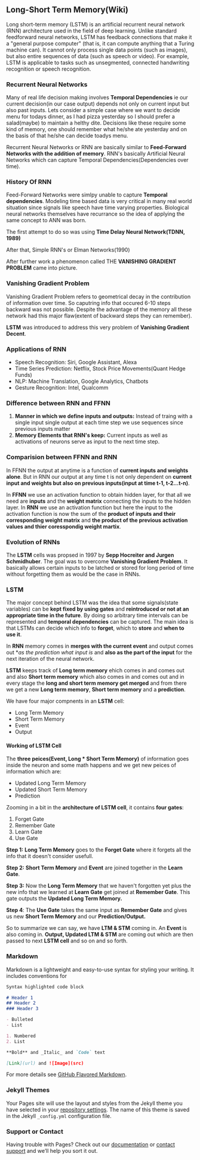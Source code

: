 ## Long-Short Term Memory(Wiki)

Long short-term memory (LSTM) is an artificial recurrent neural network (RNN) architecture used in the field of deep learning. Unlike standard feedforward neural networks, LSTM has feedback connections that make it a "general purpose computer" (that is, it can compute anything that a Turing machine can). It cannot only process single data points (such as images), but also entire sequences of data (such as speech or video). For example, LSTM is applicable to tasks such as unsegmented, connected handwriting recognition or speech recognition.

### Recurrent Neural Networks
Many of real life decision making involves **Temporal Dependencies** ie our current decision(in our case output) depends not only on current input but also past inputs. Lets consider a simple case where we want to decide menu for todays dinner, as I had pizza yesterday so I should prefer a salad(maybe) to maintain a helthy dite. Decisions like these require some kind of memory, one should remember what he/she ate yesterday and on the basis of that he/she can decide toadys menu.

Recurrent Neural Networks or RNN are basically similar to **Feed-Forward Networks with the addition of memory**. 
RNN's basically Artificial Neural Networks which can capture Temporal Dependencies(Dependencies over time).

### History Of RNN
Feed-Forward Networks were simlpy unable to capture **Temporal dependencies**. Modeling time based data is very critical in many real world situation since signals like speech have time varying properties. Biological neural networks themselves have recurrance so the idea of applying the same concept to ANN was born. 

The first attempt to do so was using **Time Delay Neural Network(TDNN, 1989)**

After that, Simple RNN's or Elman Networks(1990) 

After further work a phenomenon called THE **VANISHING GRADIENT PROBLEM** came into picture.

### Vanishing Gradient Problem
Vanishing Gradient Problem refers to geometrical decay in the contribution of information over time. So caputring info that occured 6-10 steps backward was not possible. Despite the advantage of the memory all these network had this major flaw(extent of backward steps they can remember).

**LSTM** was introduced to address this very problem of **Vanishing Gradient Decent**.

### Applications of RNN
* Speech Recognition: Siri, Google Assistant, Alexa
* Time Series Prediction: Netflix, Stock Price Movements(Quant Hedge Funds)
* NLP: Machine Translation, Google Analytics, Chatbots
* Gesture Recognition: Intel, Qualcomm

### Difference between RNN and FFNN
1. **Manner in which we define inputs and outputs:** Instead of traing with a single input single output at each time step we use sequences since previous inputs matter
2. **Memory Elements that RNN's keep:** Current inputs as well as activations of neurons serve as input to the next time step.
  
### Comparision between FFNN and RNN
In FFNN the output at anytime is a function of **current inputs and weights alone**. But in RNN our output at any time t is not only dependent on **current input and weights but also on previous inputs(input at time t-1, t-2...t-n)**.

In **FFNN** we use an activation function to obtain hidden layer, for that all we need are **inputs** and the **weight matrix** connecting the inputs to the hidden layer. In **RNN** we use an activation function but here the input to the activation function is now the sum of the **product of inputs and their corresponding weight matrix** and **the product of the previous activation values and thier coresspondig weight martix**.

### Evolution of RNNs
The **LSTM** cells was propsed in 1997 by **Sepp Hocreiter and Jurgen Schmidhuber**. The goal was to overcome **Vanishing Gradient Problem**.
It basically allows certain inputs to be latched or stored for long period of time without forgetting them as would be the case in RNNs. 

### LSTM
The major concept behind LSTM was the idea that some signals(state variables) can be **kept fixed by using gates** and **reintroduced or not at an appropriate time in the future**. By doing so arbitrary time intervals can be represented and **temporal dependencies** can be captured. The main idea is that LSTMs can decide which info to **forget**, which to **store** and **when to use it**.

In **RNN** memory comes in **merges with the current event** and output comes out **as the prediction what input is* and **also as the part of the input** for the next iteration of the neural network.

**LSTM** keeps track of **Long term memory** ehich comes in and comes out and also **Short term memory** which also comes in and comes out and in every stage the **long and short term memory get merged** and from there we get a new **Long term memory**, **Short term memory** and a **prediction**.

We have four major compnents in an **LSTM** cell:
* Long Term Memory
* Short Term Memory
* Event 
* Output

#### Working of LSTM Cell
The **three peices(Event, Long * Short Term Memory)** of information goes inside the neuron and some math happens and we get new peices of information which are:
* Updated Long Term Memory
* Updated Short Term Memory
* Prediction

Zooming in a bit in the **architecture of LSTM cell**, it contains **four gates**:
1. Forget Gate
2. Remember Gate
3. Learn Gate
4. Use Gate

**Step 1:** **Long Term Memory** goes to the **Forget Gate** where it forgets all the info that it doesn't consider usefull.

**Step 2:** **Short Term Memory** and **Event** are joined together in the **Learn Gate**.

**Step 3:** Now the **Long Term Memory** that we haven't forgotten yet plus the new info that we learned at **Learn Gate** get joined at **Remember Gate**. This gate outputs the **Updated Long Term Memory.**

**Step 4**: The **Use Gate** takes the same input as **Remember Gate** and gives us new **Short Term Memory** and our    **Prediction/Output.**

So to summarize we can say, we have **LTM & STM** coming in. An **Event** is also coming in. **Output, Updated LTM & STM** are coming out which are then passed to next **LSTM cell** and so on and so forth.  

### Markdown

Markdown is a lightweight and easy-to-use syntax for styling your writing. It includes conventions for

```markdown
Syntax highlighted code block

# Header 1
## Header 2
### Header 3

- Bulleted
- List

1. Numbered
2. List

**Bold** and _Italic_ and `Code` text

[Link](url) and ![Image](src)
```

For more details see [GitHub Flavored Markdown](https://guides.github.com/features/mastering-markdown/).

### Jekyll Themes

Your Pages site will use the layout and styles from the Jekyll theme you have selected in your [repository settings](https://github.com/heisenbuug/Testing/settings). The name of this theme is saved in the Jekyll `_config.yml` configuration file.

### Support or Contact

Having trouble with Pages? Check out our [documentation](https://help.github.com/categories/github-pages-basics/) or [contact support](https://github.com/contact) and we’ll help you sort it out.
